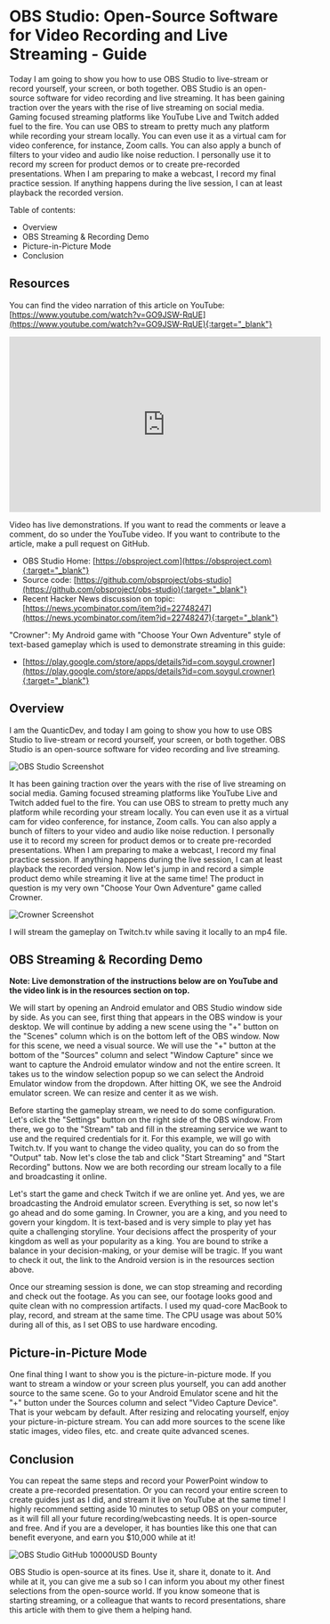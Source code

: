 # OBS Studio: Open-Source Software for Video Recording and Live Streaming - Guide
Today I am going to show you how to use OBS Studio to live-stream or record yourself, your screen, or both together. OBS Studio is an open-source software for video recording and live streaming. It has been gaining traction over the years with the rise of live streaming on social media. Gaming focused streaming platforms like YouTube Live and Twitch added fuel to the fire. You can use OBS to stream to pretty much any platform while recording your stream locally. You can even use it as a virtual cam for video conference, for instance, Zoom calls. You can also apply a bunch of filters to your video and audio like noise reduction. I personally use it to record my screen for product demos or to create pre-recorded presentations. When I am preparing to make a webcast, I record my final practice session. If anything happens during the live session, I can at least playback the recorded version.

Table of contents:
* Overview
* OBS Streaming & Recording Demo
* Picture-in-Picture Mode
* Conclusion

## Resources
You can find the video narration of this article on YouTube: [https://www.youtube.com/watch?v=GO9JSW-RqUE](https://www.youtube.com/watch?v=GO9JSW-RqUE){:target="_blank"}

<iframe width="560" height="315" src="https://www.youtube.com/embed/GO9JSW-RqUE" frameborder="0" allow="accelerometer; autoplay; encrypted-media; gyroscope; picture-in-picture" allowfullscreen></iframe>

Video has live demonstrations. If you want to read the comments or leave a comment, do so under the YouTube video. If you want to contribute to the article, make a pull request on GitHub.

* OBS Studio Home: [https://obsproject.com](https://obsproject.com){:target="_blank"}
* Source code: [https://github.com/obsproject/obs-studio](https://github.com/obsproject/obs-studio){:target="_blank"}
* Recent Hacker News discussion on topic: [https://news.ycombinator.com/item?id=22748247](https://news.ycombinator.com/item?id=22748247){:target="_blank"}

"Crowner": My Android game with "Choose Your Own Adventure" style of text-based gameplay which is used to demonstrate streaming in this guide:
* [https://play.google.com/store/apps/details?id=com.soygul.crowner](https://play.google.com/store/apps/details?id=com.soygul.crowner){:target="_blank"}

## Overview
I am the QuanticDev, and today I am going to show you how to use OBS Studio to live-stream or record yourself, your screen, or both together. OBS Studio is an open-source software for video recording and live streaming.

![OBS Studio Screenshot](images/obs_studio_screenshot.jpg)

It has been gaining traction over the years with the rise of live streaming on social media. Gaming focused streaming platforms like YouTube Live and Twitch added fuel to the fire. You can use OBS to stream to pretty much any platform while recording your stream locally. You can even use it as a virtual cam for video conference, for instance, Zoom calls. You can also apply a bunch of filters to your video and audio like noise reduction. I personally use it to record my screen for product demos or to create pre-recorded presentations. When I am preparing to make a webcast, I record my final practice session. If anything happens during the live session, I can at least playback the recorded version. Now let's jump in and record a simple product demo while streaming it live at the same time! The product in question is my very own "Choose Your Own Adventure" game called Crowner. 

![Crowner Screenshot](images/crowner_screenshot.png)

I will stream the gameplay on Twitch.tv while saving it locally to an mp4 file.

## OBS Streaming & Recording Demo

**Note: Live demonstration of the instructions below are on YouTube and the video link is in the resources section on top.**

We will start by opening an Android emulator and OBS Studio window side by side. As you can see, first thing that appears in the OBS window is your desktop. We will continue by adding a new scene using the "+" button on the "Scenes" column which is on the bottom left of the OBS window. Now for this scene, we need a visual source. We will use the "+" button at the bottom of the "Sources" column and select "Window Capture" since we want to capture the Android emulator window and not the entire screen. It takes us to the window selection popup so we can select the Android Emulator window from the dropdown. After hitting OK, we see the Android emulator screen. We can resize and center it as we wish.

Before starting the gameplay stream, we need to do some configuration. Let's click the "Settings" button on the right side of the OBS window. From there, we go to the "Stream" tab and fill in the streaming service we want to use and the required credentials for it. For this example, we will go with Twitch.tv. If you want to change the video quality, you can do so from the "Output" tab. Now let's close the tab and click "Start Streaming" and "Start Recording" buttons. Now we are both recording our stream locally to a file and broadcasting it online.

Let's start the game and check Twitch if we are online yet. And yes, we are broadcasting the Android emulator screen. Everything is set, so now let's go ahead and do some gaming. In Crowner, you are a king, and you need to govern your kingdom. It is text-based and is very simple to play yet has quite a challenging storyline. Your decisions affect the prosperity of your kingdom as well as your popularity as a king. You are bound to strike a balance in your decision-making, or your demise will be tragic. If you want to check it out, the link to the Android version is in the resources section above.

Once our streaming session is done, we can stop streaming and recording and check out the footage. As you can see, our footage looks good and quite clean with no compression artifacts. I used my quad-core MacBook to play, record, and stream at the same time. The CPU usage was about 50% during all of this, as I set OBS to use hardware encoding.

## Picture-in-Picture Mode
One final thing I want to show you is the picture-in-picture mode. If you want to stream a window or your screen plus yourself, you can add another source to the same scene. Go to your Android Emulator scene and hit the "+" button under the Sources column and select "Video Capture Device". That is your webcam by default. After resizing and relocating yourself, enjoy your picture-in-picture stream. You can add more sources to the scene like static images, video files, etc. and create quite advanced scenes.

## Conclusion
You can repeat the same steps and record your PowerPoint window to create a pre-recorded presentation. Or you can record your entire screen to create guides just as I did, and stream it live on YouTube at the same time! I highly recommend setting aside 10 minutes to setup OBS on your computer, as it will fill all your future recording/webcasting needs. It is open-source and free. And if you are a developer, it has bounties like this one that can benefit everyone, and earn you $10,000 while at it!

![OBS Studio GitHub 10000USD Bounty](images/github_10000USD_bounty.png)

OBS Studio is open-source at its fines. Use it, share it, donate to it. And while at it, you can give me a sub so I can inform you about my other finest selections from the open-source world. If you know someone that is starting streaming, or a colleague that wants to record presentations, share this article with them to give them a helping hand.